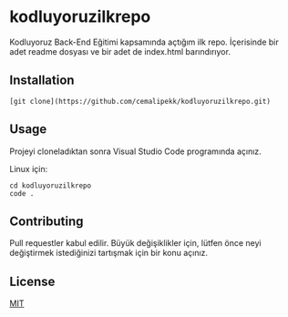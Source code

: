 # kodluyoruzilkrepo
Kodluyoruz Back-End Eğitimi kapsamında açtığım ilk repo. İçerisinde bir adet readme dosyası ve bir adet de index.html barındırıyor.

## Installation

```
[git clone](https://github.com/cemalipekk/kodluyoruzilkrepo.git)
```
## Usage
Projeyi cloneladıktan sonra Visual Studio Code programında açınız.

Linux için:
```
cd kodluyoruzilkrepo
code .
```

## Contributing
Pull requestler kabul edilir. Büyük değişiklikler için, lütfen önce neyi değiştirmek istediğinizi tartışmak için bir konu açınız.

## License
[MIT](https://choosealicense.com/licenses/mit/)
